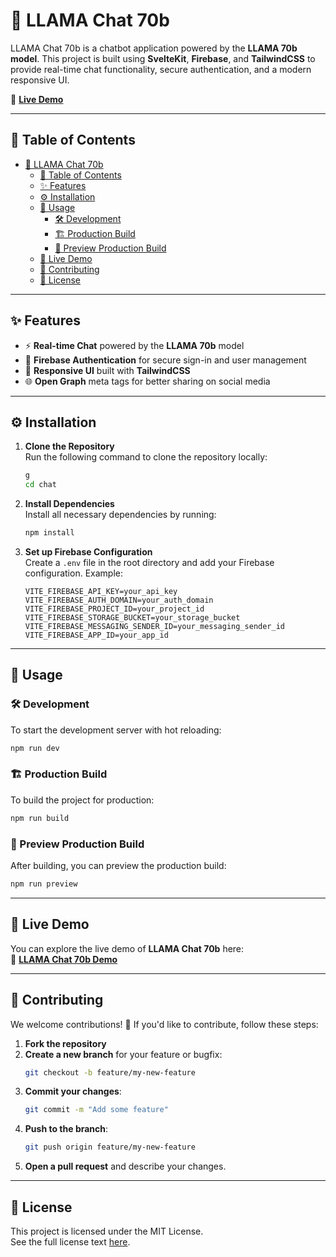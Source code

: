 # 🦙 LLAMA Chat 70b

LLAMA Chat 70b is a chatbot application powered by the **LLAMA 70b model**. This project is built using **SvelteKit**, **Firebase**, and **TailwindCSS** to provide real-time chat functionality, secure authentication, and a modern responsive UI.

🔗 **[Live Demo](https://chat.rkvashista.tech/)**

---

## 📖 Table of Contents

- [🦙 LLAMA Chat 70b](#-llama-chat-70b)
  - [📖 Table of Contents](#-table-of-contents)
  - [✨ Features](#-features)
  - [⚙️ Installation](#️-installation)
  - [🚀 Usage](#-usage)
    - [🛠️ Development](#️-development)
    - [🏗️ Production Build](#️-production-build)
    - [👀 Preview Production Build](#-preview-production-build)
  - [🔗 Live Demo](#-live-demo)
  - [🤝 Contributing](#-contributing)
  - [📜 License](#-license)

---

## ✨ Features

- ⚡ **Real-time Chat** powered by the **LLAMA 70b** model
- 🔐 **Firebase Authentication** for secure sign-in and user management
- 🎨 **Responsive UI** built with **TailwindCSS**
- 🌐 **Open Graph** meta tags for better sharing on social media

---

## ⚙️ Installation

1. **Clone the Repository**  
   Run the following command to clone the repository locally:
   ```sh
   g
   cd chat
   ```

2. **Install Dependencies**  
   Install all necessary dependencies by running:
   ```sh
   npm install
   ```

3. **Set up Firebase Configuration**  
   Create a `.env` file in the root directory and add your Firebase configuration. Example:
   ```env
   VITE_FIREBASE_API_KEY=your_api_key
   VITE_FIREBASE_AUTH_DOMAIN=your_auth_domain
   VITE_FIREBASE_PROJECT_ID=your_project_id
   VITE_FIREBASE_STORAGE_BUCKET=your_storage_bucket
   VITE_FIREBASE_MESSAGING_SENDER_ID=your_messaging_sender_id
   VITE_FIREBASE_APP_ID=your_app_id
   ```

---

## 🚀 Usage

### 🛠️ Development

To start the development server with hot reloading:
```sh
npm run dev
```

### 🏗️ Production Build

To build the project for production:
```sh
npm run build
```

### 👀 Preview Production Build

After building, you can preview the production build:
```sh
npm run preview
```

---

## 🔗 Live Demo

You can explore the live demo of **LLAMA Chat 70b** here:  
🔗 [**LLAMA Chat 70b Demo**](https://chat.rkvashista.tech/)

---

## 🤝 Contributing

We welcome contributions! 🎉 If you'd like to contribute, follow these steps:

1. **Fork the repository**
2. **Create a new branch** for your feature or bugfix:
   ```sh
   git checkout -b feature/my-new-feature
   ```
3. **Commit your changes**:
   ```sh
   git commit -m "Add some feature"
   ```
4. **Push to the branch**:
   ```sh
   git push origin feature/my-new-feature
   ```
5. **Open a pull request** and describe your changes.

---

## 📜 License

This project is licensed under the MIT License.  
See the full license text [here](LICENSE).

